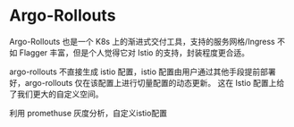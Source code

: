 # Argo-Rollouts

Argo-Rollouts 也是一个 K8s 上的渐进式交付工具，支持的服务网格/Ingress 不如 Flagger 丰富，但是个人觉得它对 Istio 的支持，封装程度更合适。

argo-rollouts 不直接生成 istio 配置，istio 配置由用户通过其他手段提前部署好，argo-rollouts 仅在该配置上进行切量配置的动态更新。
这在 Istio 配置上给了我们更大的自定义空间。





利用 promethuse 灰度分析，自定义istio配置
